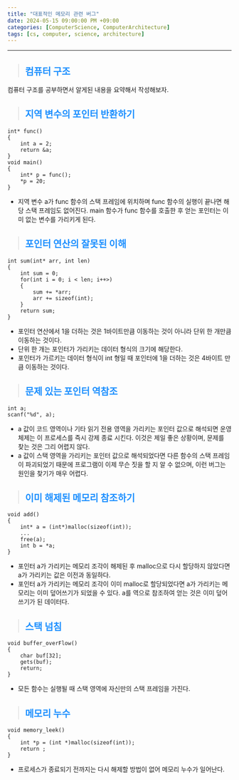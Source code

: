 ```yaml
---
title: "대표적인 메모리 관련 버그"
date: 2024-05-15 09:00:00 PM +09:00
categories: [ComputerScience, ComputerArchitecture]
tags: [cs, computer, science, architecture]
---
```

***

>## <span style='color:#1E90FF'>컴퓨터 구조</span>
컴퓨터 구조를 공부하면서 알게된 내용을 요약해서 작성해보자. <br>

>## <span style='color:#1E90FF'>지역 변수의 포인터 반환하기</span>
```
int* func()
{
    int a = 2;
    return &a;
}
void main()
{
    int* p = func();
    *p = 20;
}
```
- 지역 변수 a가 func 함수의 스택 프레임에 위치하며 func 함수의 실행이 끝나면 해당 스택 프레임도 없어진다. main 함수가 func 함수를 호출한 후 얻는 포인터는 이미 없는 변수를 가리키게 된다. <br>

>## <span style='color:#1E90FF'>포인터 연산의 잘못된 이해</span>
```
int sum(int* arr, int len)
{
    int sum = 0;
    for(int i = 0; i < len; i++>)
    {
        sum += *arr;
        arr += sizeof(int);
    }
    return sum;
}
```
- 포인터 연산에서 1을 더하는 것은 1바이트만큼 이동하는 것이 아니라 단위 한 개만큼 이동하는 것이다. <br>
- 단위 한 개는 포인터가 가리키는 데이터 형식의 크기에 해당한다. <br>
- 포인터가 가르키는 데이터 형식이 int 형일 때 포인터에 1을 더하는 것은 4바이트 만큼 이동하는 것이다. <br>

>## <span style='color:#1E90FF'>문제 있는 포인터 역참조</span>
```
int a;
scanf("%d", a);
```
- a 값이 코드 영역이나 기타 읽기 전용 영역을 가리키는 포인터 값으로 해석되면 운영 체제는 이 프로세스를 즉시 강제 종료 시킨다. 이것은 제일 좋은 상황이며, 문제를 찾는 것은 그리 어렵지 않다. <br>
- a 값이 스택 영역을 가리키는 포인터 값으로 해석되었다면 다른 함수의 스택 프레임이 파괴되었기 때문에 프로그램이 이제 무슨 짓을 할 지 알 수 없으며, 이런 버그는 원인을 찾기가 매우 어렵다. <br>

>## <span style='color:#1E90FF'>이미 해제된 메모리 참조하기</span>
```
void add()
{
    int* a = (int*)malloc(sizeof(int));
    ...
    free(a);
    int b = *a;
}
```
- 포인터 a가 가리키는 메모리 조각이 해제된 후 malloc으로 다시 할당하지 않았다면 a가 가리키는 값은 이전과 동일하다. <br>
- 포인터 a가 가리키는 메모리 조각이 이미 malloc로 할당되었다면 a가 가리키는 메모리는 이미 덮어쓰기가 되었을 수 있다. a를 역으로 참조하여 얻는 것은 이미 덮어쓰기가 된 데이터다. <br>

>## <span style='color:#1E90FF'>스택 넘침</span>
```
void buffer_overFlow()
{
    char buf[32];
    gets(buf);
    return;
}
```
- 모든 함수는 실행될 때 스택 영역에 자신만의 스택 프레임을 가진다. <br>

>## <span style='color:#1E90FF'>메모리 누수</span>
```
void memory_leek()
{
    int *p = (int *)malloc(sizeof(int));
    return ;
}
```
- 프로세스가 종료되기 전까지는 다시 해제할 방법이 없어 메모리 누수가 일어난다. <br>